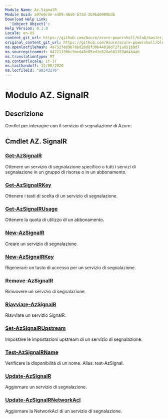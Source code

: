 ```yaml
---
Module Name: Az.SignalR
Module Guid: a97e0c3e-e389-46a6-b73d-2b9bd6909bdb
Download Help Link:
  '[object Object]': 
Help Version: 0.1.0
Locale: en-US
content_git_url: https://github.com/Azure/azure-powershell/blob/master/src/SignalR/SignalR/help/Az.SignalR.md
original_content_git_url: https://github.com/Azure/azure-powershell/blob/master/src/SignalR/SignalR/help/Az.SignalR.md
ms.openlocfilehash: 4a752fe09b76bd20d8f30b44816d72f1a051b9d7
ms.sourcegitcommit: 04221336bc9eed46c05ed1e828a6811534d4b4ab
ms.translationtype: MT
ms.contentlocale: it-IT
ms.lasthandoff: 12/08/2020
ms.locfileid: "98343276"
---
```

# Modulo AZ. SignalR
## Descrizione
Cmdlet per interagire con il servizio di segnalazione di Azure.

## Cmdlet AZ. SignalR
### [Get-AzSignalR](Get-AzSignalR.md)
Ottenere un servizio di segnalazione specifico o tutti i servizi di segnalazione in un gruppo di risorse o in un abbonamento.

### [Get-AzSignalRKey](Get-AzSignalRKey.md)
Ottenere i tasti di scelta di un servizio di segnalazione.

### [Get-AzSignalRUsage](Get-AzSignalRUsage.md)
Ottenere la quota di utilizzo di un abbonamento.

### [New-AzSignalR](New-AzSignalR.md)
Creare un servizio di segnalazione.

### [New-AzSignalRKey](New-AzSignalRKey.md)
Rigenerare un tasto di accesso per un servizio di segnalazione.

### [Remove-AzSignalR](Remove-AzSignalR.md)
Rimuovere un servizio di segnalazione.

### [Riavviare-AzSignalR](Restart-AzSignalR.md)
Riavviare un servizio SignalR.

### [Set-AzSignalRUpstream](Set-AzSignalRUpstream.md)
Impostare le impostazioni upstream di un servizio di segnalazione.

### [Test-AzSignalRName](Test-AzSignalRName.md)
Verificare la disponibilità di un nome. Alias: test-AzSignal.

### [Update-AzSignalR](Update-AzSignalR.md)
Aggiornare un servizio di segnalazione.

### [Update-AzSignalRNetworkAcl](Update-AzSignalRNetworkAcl.md)
Aggiornare la NetworkAcl di un servizio di segnalazione.

